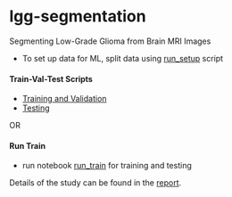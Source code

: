 # lgg-segmentation
Segmenting Low-Grade Glioma from Brain MRI Images

- To set up data for ML, split data using [run_setup](./run_setup.py) script

#### Train-Val-Test Scripts
- [Training and Validation](./train.py)
- [Testing](./test.py)

OR

#### Run Train
- run notebook [run_train](run_train.ipynb) for training and testing

Details of the study can be found in the [report](./report.md).